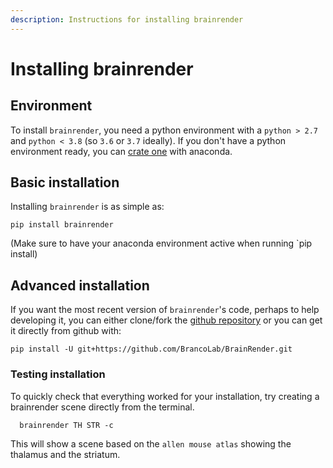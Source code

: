 ```yaml
---
description: Instructions for installing brainrender
---
```


# Installing brainrender

## Environment

To install `brainrender`, you need a python environment with a `python > 2.7` and `python < 3.8` \(so `3.6` or `3.7` ideally\). If you don't have a python environment ready, you can [crate one](https://docs.conda.io/projects/conda/en/latest/user-guide/tasks/manage-environments.html) with anaconda.

## Basic installation

Installing `brainrender` is as simple as:

```text
pip install brainrender
```

\(Make sure to have your anaconda environment active when running \`pip install\)

## Advanced installation

If you want the most recent version of `brainrender`'s code, perhaps to help developing it, you can either clone/fork the [github repository](https://github.com/BrancoLab/BrainRender) or you can get it directly from github with:

```text
pip install -U git+https://github.com/BrancoLab/BrainRender.git
```

### Testing installation

To quickly check that everything worked for your installation, try creating a brainrender scene directly from the terminal.

```text
  brainrender TH STR -c
```

This will show a scene based on the `allen mouse atlas` showing the thalamus and the striatum.

